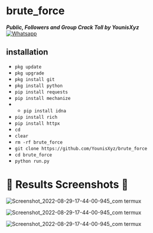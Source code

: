 # brute_force
___Public, Followers and Group Crack Toll by YounisXyz___</br>
[![Whatsapp](https://img.shields.io/badge/Whatsapp-Younis.john-deepgreen?style=flat-square&logo=whatsapp)](https://wa.me/+923404708884)


## <b>installation</b>

- `pkg update`
- `pkg upgrade`
- `pkg install git`
- `pkg install python`
- `pip install requests`
- `pip install mechanize`
- - `pip install idna`
- `pip install rich`
- `pip install httpx`
- `cd`
- `clear`
- `rm -rf brute_force`
- `git clone https://github.com/YounisXyz/brute_force`
- `cd brute_force`
- `python run.py`

# 📸 Results Screenshots 📸

![Screenshot_2022-08-29-17-44-00-945_com termux](https://github.com/YounisXyz/Screenshot_Room/blob/main/Screenshot_20230428-104958.jpg)

![Screenshot_2022-08-29-17-44-00-945_com termux](https://github.com/YounisXyz/Screenshot_Room/blob/main/IMG-20230427-WA0000.jpg)

![Screenshot_2022-08-29-17-44-00-945_com termux](https://github.com/YounisXyz/Screenshot_Room/blob/main/IMG-20230426-WA0206.jpg)

